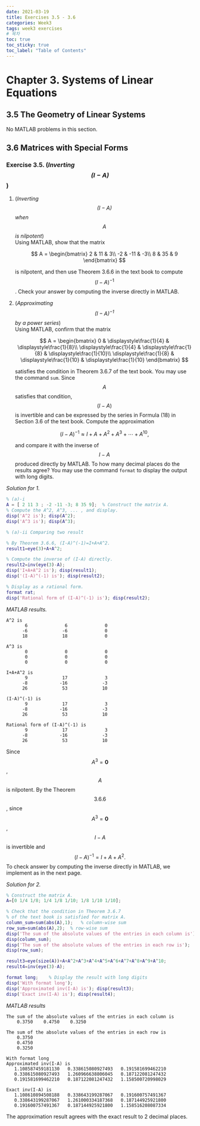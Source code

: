 ```yaml
---
date: 2021-03-19
title: Exercises 3.5 - 3.6
categories: Week3
tags: week3 exercises
# 목차
toc: true  
toc_sticky: true
toc_label: "Table of Contents" 
---
```


# Chapter 3. Systems of Linear Equations

## 3.5 The Geometry of Linear Systems

No MATLAB problems in this section.

## 3.6 Matrices with Special Forms

### Exercise 3.5. (*Inverting $$(I-A)$$*)

1.  (*Inverting $$(I-A)$$ when $$A$$ is nilpotent*)\
     Using MATLAB, show that the matrix 
     
     $$
     A = 
     \begin{bmatrix}
     2 & 11 & 3\\
     -2 & -11 & -3\\
     8 & 35 & 9
     \end{bmatrix}
     $$
     
     is nilpotent, and then use Theorem 3.6.6 in the text book to compute $$(I-A)^{-1}$$. Check your answer by computing the inverse directly in MATLAB.

2.  (*Approximating $$(I-A)^{-1}$$ by a power series*)\
     Using MATLAB, confirm that the matrix
     
     $$
     A =
     \begin{bmatrix}
     0 & \displaystyle\frac{1}{4} & \displaystyle\frac{1}{8}\\
     \displaystyle\frac{1}{4} & \displaystyle\frac{1}{8} & \displaystyle\frac{1}{10}\\ 
     \displaystyle\frac{1}{8} & \displaystyle\frac{1}{10} & \displaystyle\frac{1}{10}
     \end{bmatrix}
     $$
     
     satisfies the condition in Theorem 3.6.7 of the text book. You may use the command `sum`. Since $$A$$ satisfies that condition, $$(I-A)$$ is invertible and can be expressed by the series in Formula (18) in Section 3.6 of the text book. Compute the approximation 
     
     $$
     (I-A)^{-1}\approx I+A+A^2+A^3+\cdots+A^{10},
     $$
     
     and compare it with the inverse of $$I-A$$ produced directly by MATLAB. To how many decimal places do the results agree? You may use the command `format` to display the output with long digits.


*Solution for 1.* 

```matlab
% (a)-i
A = [ 2 11 3 ; -2 -11 -3; 8 35 9];  % Construct the matrix A.
% Compute the A^2, A^3, ... , and display.
disp('A^2 is'); disp(A^2);
disp('A^3 is'); disp(A^3);

% (a)-ii Comparing two result

% By Theorem 3.6.6, (I-A)^(-1)=I+A+A^2.
result1=eye(3)+A+A^2;  

% Compute the inverse of (I-A) directly.
result2=inv(eye(3)-A);
disp('I+A+A^2 is'); disp(result1);
disp('(I-A)^(-1) is'); disp(result2);

% Display as a rational form.
format rat; 
disp('Rational form of (I-A)^(-1) is'); disp(result2);
```

*MATLAB results.*
```
A^2 is
       6              6              0       
      -6             -6              0       
      18             18              0       

A^3 is
       0              0              0       
       0              0              0       
       0              0              0       

I+A+A^2 is
       9             17              3       
      -8            -16             -3       
      26             53             10       

(I-A)^(-1) is
       9             17              3       
      -8            -16             -3       
      26             53             10       

Rational form of (I-A)^(-1) is
       9             17              3       
      -8            -16             -3       
      26             53             10
```

Since $$A^{3} = \mathbf{0}$$, $$A$$ is nilpotent. By the Theorem $$3.6.6$$, since $$A^{3} = \mathbf{0}$$, $$I-A$$ is invertible and $$(I-A)^{-1} = I + A + A^{2}.$$ To check answer by computing the inverse directly in MATLAB, we implement as in the next page.

*Solution for 2.* 
```matlab
% Construct the matrix A.
A=[0 1/4 1/8; 1/4 1/8 1/10; 1/8 1/10 1/10]; 

% Check that the condition in Theorem 3.6.7 
% of the text book is satisfied for matrix A.
column_sum=sum(abs(A),1);   % column-wise sum 
row_sum=sum(abs(A),2);  % row-wise sum
disp('The sum of the absolute values of the entries in each column is');
disp(column_sum);
disp('The sum of the absolute values of the entries in each row is');
disp(row_sum);

result3=eye(size(A))+A+A^2+A^3+A^4+A^5+A^6+A^7+A^8+A^9+A^10;
result4=inv(eye(3)-A);

format long;    % Display the result with long digits
disp('With format long');
disp('Approximated inv(I-A) is'); disp(result3);
disp('Exact inv(I-A) is'); disp(result4);
```

*MATLAB results*
```
The sum of the absolute values of the entries in each column is
    0.3750    0.4750    0.3250

The sum of the absolute values of the entries in each row is
    0.3750
    0.4750
    0.3250

With format long
Approximated inv(I-A) is
   1.108587459181130   0.338615080927493   0.191581699462210
   0.338615080927493   1.260966638806045   0.187122081247432
   0.191581699462210   0.187122081247432   1.158500720998029

Exact inv(I-A) is
   1.108610894508188   0.338643199287067   0.191600757491367
   0.338643199287067   1.261000334187368   0.187144925921800
   0.191600757491367   0.187144925921800   1.158516208087334
```

The approximation result agrees with the exact result to 2 decimal
places.
